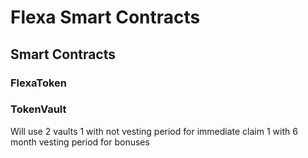 # Flexa Smart Contracts

## Smart Contracts

### FlexaToken

### TokenVault

Will use 2 vaults
1 with not vesting period for immediate claim
1 with 6 month vesting period for bonuses
